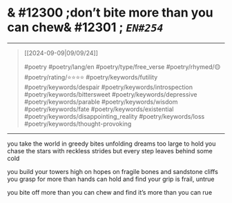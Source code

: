 # & #12300 ;don’t bite more than you can chew& #12301 ; *`EN#254`*

---

> [[2024-09-09|09/09/24]]
> 
> #poetry 
> #poetry/lang/en 
> #poetry/type/free_verse 
> #poetry/rhymed/🟡 
> #poetry/rating/⭐⭐⭐⭐ 
> #poetry/keywords/futility #poetry/keywords/despair #poetry/keywords/introspection #poetry/keywords/bittersweet #poetry/keywords/depressive #poetry/keywords/parable #poetry/keywords/wisdom #poetry/keywords/fate #poetry/keywords/existential #poetry/keywords/disappointing_reality #poetry/keywords/loss #poetry/keywords/thought-provoking 

---

you take the world in greedy bites
unfolding dreams too large to hold
you chase the stars with reckless strides
but every step leaves behind some cold

you build your towers high on hopes
on fragile bones and sandstone cliffs
you grasp for more than hands can hold
and find your grip is frail, untrue

you bite off more than you can chew
and find it’s more than you can rue